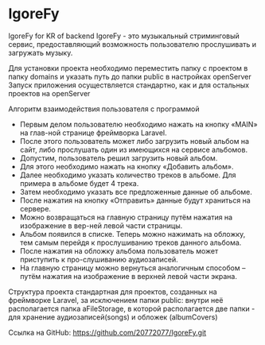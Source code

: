 # IgoreFy
IgoreFy for KR of backend
IgoreFy - это музыкальный стриминговый сервис, предоставляющий возможность
пользователю прослушивать и загружать музыку.

Для установки проекта необходимо переместить папку с проектом в папку domains и указать 
путь до папки public в настройках openServer
Запуск приложения осуществляется стандартно, как и для остальных проектов на openServer

Алгоритм взаимодействия пользователя с программой
- Первым делом пользователю необходимо нажать на кнопку «MAIN» на глав-ной странице фреймворка Laravel.
- После этого пользователь может либо загрузить новый альбом на сайт, либо прослушать один из имеющихся на сервисе альбомов. 
- Допустим, пользователь решил загрузить новый альбом.
 - Для этого необходимо нажать на кнопку «Добавить альбом».
- Далее необходимо указать количество треков в альбоме. Для примера в альбоме будет 4 трека.
- Затем необходимо указать все предложенные данные об альбоме.
- После нажатия на кнопку «Отправить» данные будут храниться на сервере. 
- Можно возвращаться на главную страницу путём нажатия на изображение в вер-ней левой части страницы.
- Альбом появился в списке. Теперь можно нажимать на обложку, тем самым перейдя к прослушиванию треков данного альбома.
- После нажатия на обложку альбома пользователь может приступить к про-слушиванию аудиозаписей.
- На главную страницу можно вернуться аналогичным способом – путём нажатия на изображение в верхней левой части экрана.

Структура проекта стандартная для проектов, созданных на фреймворке Laravel, за исключением папки public: 
внутри неё располагается папка aFileStorage, в которой располагается две папки - для хранение аудиозаписей(songs) и обложек (albumCovers)

Ссылка на GitHub: https://github.com/20772077/IgoreFy.git
